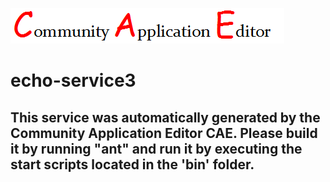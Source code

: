 ![CAE](https://github.com/cae-test/CAE-Deployment-Temp/blob/master/microservice-echo-service3/img/logo.png)  

echo-service3
===================


This service was automatically generated by the Community Application Editor CAE. Please build it by running "ant" and run it by executing the start scripts located in the 'bin' folder.
---------------
